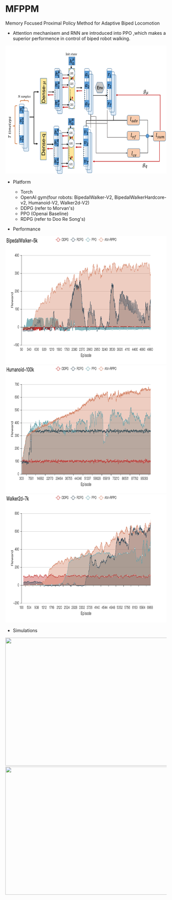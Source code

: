 # MFPPM
Memory Focused Proximal Policy Method for Adaptive Biped Locomotion

- Attention mechanisem and RNN are introduced into PPO ,which makes a superior performence in control of biped robot walking. 
<div align=center><img width="700" height="400" src="https://github.com/CristinaMa0917/MFPPM/blob/master/figures/%E5%9B%BE%E7%89%87%201%E7%9A%84%E5%89%AF%E6%9C%AC.png"/></div>

- Platform
  - Torch
  - OpenAI gym(four robots: BipedalWalker-V2, BipedalWalkerHardcore-v2, Humanoid-V2, Walker2d-V2)
  - DDPG (refer to Morvan's)
  - PPO (Openai Baseline)
  - RDPG (refer to Doo Re Song's)

- Performance
<div align=center><img width="700" height="400" src="https://github.com/CristinaMa0917/MFPPM/blob/master/figures/BipedalWalker-5k.png"/></div>
<div align=center><img width="700" height="400" src="https://github.com/CristinaMa0917/MFPPM/blob/master/figures/Humanoid-100k.png"/></div>
<div align=center><img width="700" height="400" src="https://github.com/CristinaMa0917/MFPPM/blob/master/figures/Walker2d-7k.png"/></div>

- Simulations
<div align=center><img width="700" height="400" src="https://github.com/CristinaMa0917/MFPPM/blob/master/figures/bw.gif"/></div>
<div align=center><img width="700" height="400" src="https://github.com/CristinaMa0917/MFPPM/blob/master/figures/bwhc.gif"/></div>
